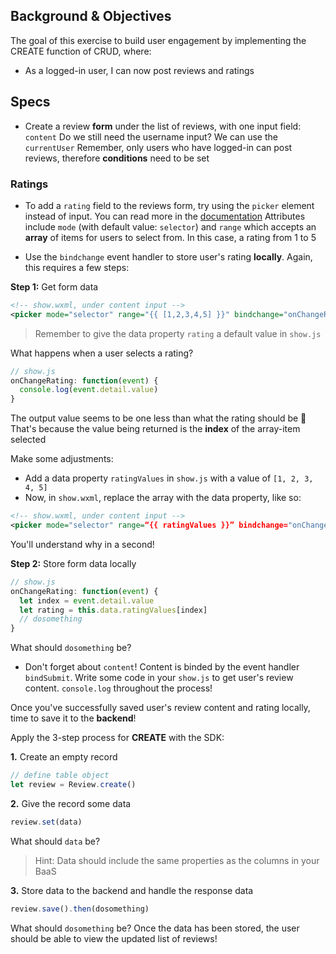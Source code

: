 ## Background & Objectives

The goal of this exercise to build user engagement by implementing the CREATE function of CRUD, where:
- As a logged-in user, I can now post reviews and ratings

## Specs

- Create a review **form** under the list of reviews, with one input field: `content`
Do we still need the username input? We can use the `currentUser`
Remember, only users who have logged-in can post reviews, therefore **conditions** need to be set

### Ratings
- To add a `rating` field to the reviews form, try using the `picker` element instead of input. You can read more in the [documentation](https://developers.weixin.qq.com/miniprogram/en/dev/component/picker.html)
Attributes include `mode` (with default value: `selector`) and `range` which accepts an **array** of items for users to select from. In this case, a rating from 1 to 5

- Use the `bindchange` event handler to store user's rating **locally**. Again, this requires a few steps:

**Step 1:** Get form data

```xml
<!-- show.wxml, under content input -->
<picker mode="selector" range="{{ [1,2,3,4,5] }}" bindchange="onChangeRating">Rating {{ rating }}</picker>
```

> Remember to give the data property `rating` a default value in `show.js`

What happens when a user selects a rating? 

```js
// show.js
onChangeRating: function(event) {
  console.log(event.detail.value)
}
```

The output value seems to be one less than what the rating should be 🤔 That's because the value being returned is the **index** of the array-item selected

Make some adjustments:
- Add a data property `ratingValues` in `show.js` with a value of `[1, 2, 3, 4, 5]`
- Now, in `show.wxml`, replace the array with the data property, like so:

```xml
<!-- show.wxml, under content input -->
<picker mode="selector" range=“{{ ratingValues }}” bindchange="onChangeRating">Rating {{ rating }}</picker>
```

You'll understand why in a second!

**Step 2:**  Store form data locally

```js
// show.js
onChangeRating: function(event) {
  let index = event.detail.value
  let rating = this.data.ratingValues[index]
  // dosomething
}
```

What should `dosomething` be?

- Don't forget about `content`! Content is binded by the event handler `bindSubmit`. Write some code in your `show.js` to get user's review content. `console.log` throughout the process!

Once you've successfully saved user's review content and rating locally, time to save it to the **backend**!

Apply the 3-step process for **CREATE** with the SDK:

**1.** Create an empty record

```js
// define table object
let review = Review.create()
```

**2.** Give the record some data
```js
review.set(data)
```

What should `data` be? 
> Hint: Data should include the same properties as the columns in your BaaS 

**3.** Store data to the backend and handle the response data
```js
review.save().then(dosomething)
```

What should `dosomething` be? Once the data has been stored, the user should be able to view the updated list of reviews!
